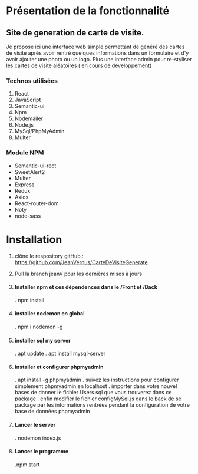 
# Présentation de la fonctionnalité

## Site de generation de carte de visite.

Je propose ici une interface web simple permettant de généré des cartes de visite après avoir rentré quelques informations dans un formulaire et d'y avoir ajouter une photo ou un logo.
Plus une interface admin pour re-styliser les cartes de visite aléatoires ( en cours de développement)

### Technos utilisées

1. React
1. JavaScript
1. Semantic-ui
1. Npm
1. Nodemailer
1. Node.js
1. MySql/PhpMyAdmin
1. Multer

### Module NPM

* Semantic-ui-rect
* SweetAlert2
* Multer
* Express
* Redux
* Axios
* React-router-dom
* Noty
* node-sass

# Installation

1. clône le respository gitHub : https://github.com/JeanVernus/CarteDeVisiteGenerate

1. Pull la branch jeanV pour les dernières mises à jours

1. #### Installer npm et ces dépendences dans le /Front et /Back
      . npm install
1. #### installer nodemon en global
      . npm i nodemon -g
1. #### installer sql my server
      . apt update
      . apt install mysql-server
1. #### installer et configurer phpmyadmin
      . apt install -g phpmyadmin
      . suivez les instructions pour configurer simplement phpmyadmin en localhost
      . importer dans votre nouvel bases de donner le fichier Users.sql que vous trouverez dans ce package
      . enfin modifier le fichier configMySql.js dans le back de se package par les informations rentrées pendant la                   configuration de votre base de données phpmyadmin
1. #### Lancer le server
      . nodemon index.js
1. #### Lancer le programme
      .npm start